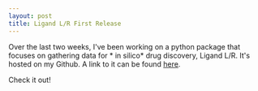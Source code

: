 ```yaml
---
layout: post
title: Ligand L/R First Release
--- 
```


Over the last two weeks, I've been working on a python package that focuses on gathering data for * in silico* drug discovery, 
Ligand L/R. It's hosted on my Github. A link to it can be found [here](https://github.com/kienma/ligandlr). 

Check it out! 
